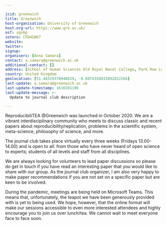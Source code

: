 ```yaml
---

jcid: greenwich
title: Greenwich
host-organisation: University of Greenwich
host-org-url: https://www.gre.ac.uk/
osf: ygv6p
zotero: CFD4G8K7
website: 
twitter: 
signup: 
organisers: [Anna Samara]
contact: a.samara@greenwich.ac.uk
additional-contact: []
address: [School of Human Sciences Old Royal Naval College, Park Row London SE10 9LS]
country: United Kingdom
geolocation: [51.48329378948829, -0.0074350833892822266]
last-update: a.samara@greenwich.ac.uk
last-update-timestamp: 1616501196
last-update-message: >-
  Update to journal club description

---
```


ReproducibiliTEA @Greenwich was launched in October 2020. We are a vibrant interdisciplinary community who meets to discuss classic and recent papers about reproducibility/replication, problems in the scientific system, meta-science, philosophy of science, and more.
 
The journal club takes place virtually every three weeks (Fridays 13.00-14.00) and is open to all: from those who have never heard of open science to experts; students of all levels and staff from all disciplines.
 
We are always looking for volunteers to lead paper discussions so please do get in touch if you have read an interesting paper that you would like to share with our group. As the journal club organizer, I am also very happy to make paper recommendations if you are not set on a specific paper but are keen to be involved.
 
During the pandemic, meetings are being held on Microsoft Teams. This means that, unfortunately, the teapot we have been generously provided with is yet to being used. We hope, however, that the online format will make our sessions accessible to even more interested attendees and highly encourage you to join us over lunch/tea. We cannot wait to meet everyone face to face soon.
